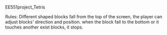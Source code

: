 EE551project_Tetris

Rules:
Different shaped blocks fall from the top of the screen, the player can adjust blocks' direction and position. when the block fall to the bottom or it touches another exist blocks, it stops.

